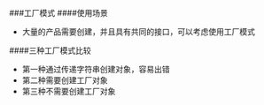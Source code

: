 ###工厂模式
####使用场景
* 大量的产品需要创建，并且具有共同的接口，可以考虑使用工厂模式

####三种工厂模式比较
* 第一种通过传递字符串创建对象，容易出错
* 第二种需要创建工厂对象
* 第三种不需要创建工厂对象
